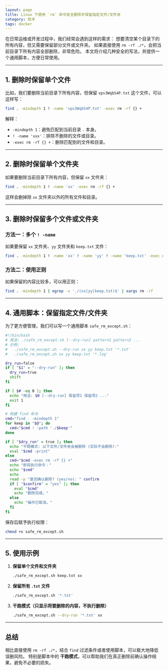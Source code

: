 ```yaml
---
layout: page
title: Linux 下使用 `rm` 命令安全删除并保留指定文件/文件夹
category: 技术
tags: docker
---
```


在日常运维或开发过程中，我们经常会遇到这样的需求：
想要清空某个目录下的所有内容，但又需要保留部分文件或文件夹。
如果直接使用 `rm -rf ./*`，会把当前目录下所有内容全部删除，非常危险。
本文将介绍几种安全的写法，并提供一个通用脚本，方便日常使用。

---

## 1. 删除时保留单个文件

比如，我们要删除当前目录下所有内容，但保留 `vps3WqbS4P.txt` 这个文件，可以这样写：

```bash
find . -mindepth 1 ! -name 'vps3WqbS4P.txt' -exec rm -rf {} +
```

解释：

* `-mindepth 1`：避免匹配到当前目录 `.` 本身。
* `! -name 'xxx'`：排除不删除的文件或目录。
* `-exec rm -rf {} +`：删除匹配到的文件和目录。

---

## 2. 删除时保留单个文件夹

如果要删除当前目录下所有内容，但保留 `xx` 文件夹：

```bash
find . -mindepth 1 ! -name 'xx' -exec rm -rf {} +
```

这样会删掉除 `xx` 文件夹以外的所有文件和目录。

---

## 3. 删除时保留多个文件或文件夹

### 方法一：多个 `! -name`

如果要保留 `xx` 文件夹、`yy` 文件夹和 `keep.txt` 文件：

```bash
find . -mindepth 1 ! -name 'xx' ! -name 'yy' ! -name 'keep.txt' -exec rm -rf {} +
```

### 方法二：使用正则

如果保留的内容比较多，可以用正则：

```bash
find . -mindepth 1 | egrep -v './(xx|yy|keep.txt)$' | xargs rm -rf
```

---

## 4. 通用脚本：保留指定文件/文件夹

为了更方便管理，我们可以写一个通用脚本 `safe_rm_except.sh`：

```bash
#!/bin/bash
# 用法: ./safe_rm_except.sh [--dry-run] pattern1 pattern2 ...
# 示例:
#   ./safe_rm_except.sh --dry-run xx yy keep.txt '*.txt'
#   ./safe_rm_except.sh xx yy keep.txt '*.log'

dry_run=false
if [ "$1" = "--dry-run" ]; then
  dry_run=true
  shift
fi

if [ $# -eq 0 ]; then
  echo "用法: $0 [--dry-run] 保留项1 保留项2 ..."
  exit 1
fi

# 构建 find 命令
cmd="find . -mindepth 1"
for keep in "$@"; do
  cmd="$cmd ! -path './$keep'"
done

if [ "$dry_run" = true ]; then
  echo "干跑模式: 以下文件/文件夹会被删除 (实际不会删除):"
  eval "$cmd -print"
else
  cmd="$cmd -exec rm -rf {} +"
  echo "即将执行命令："
  echo "$cmd"
  echo
  read -p "是否确认删除? (yes/no): " confirm
  if [ "$confirm" = "yes" ]; then
    eval "$cmd"
    echo "删除完成。"
  else
    echo "操作已取消。"
  fi
fi
```

保存后赋予执行权限：

```bash
chmod +x safe_rm_except.sh
```

---

## 5. 使用示例

1. **保留单个文件和文件夹**

   ```bash
   ./safe_rm_except.sh keep.txt xx
   ```

2. **保留所有 `.txt` 文件**

   ```bash
   ./safe_rm_except.sh '*.txt'
   ```

3. **干跑模式（只显示将要删除的内容，不执行删除）**

   ```bash
   ./safe_rm_except.sh --dry-run '*.txt' xx
   ```

---

## 总结

相比直接使用 `rm -rf ./*`，结合 `find` 过滤条件或者使用脚本，可以极大地降低误删风险。
特别是脚本中的 **干跑模式**，可以帮助我们在真正删除前确认操作结果，避免不必要的损失。
